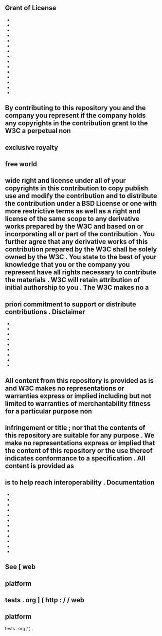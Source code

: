 Grant
of
License
-
-
-
-
-
-
-
-
-
-
-
-
-
-
-
-
By
contributing
to
this
repository
you
and
the
company
you
represent
if
the
company
holds
any
copyrights
in
the
contribution
grant
to
the
W3C
a
perpetual
non
-
exclusive
royalty
-
free
world
-
wide
right
and
license
under
all
of
your
copyrights
in
this
contribution
to
copy
publish
use
and
modify
the
contribution
and
to
distribute
the
contribution
under
a
BSD
License
or
one
with
more
restrictive
terms
as
well
as
a
right
and
license
of
the
same
scope
to
any
derivative
works
prepared
by
the
W3C
and
based
on
or
incorporating
all
or
part
of
the
contribution
.
You
further
agree
that
any
derivative
works
of
this
contribution
prepared
by
the
W3C
shall
be
solely
owned
by
the
W3C
.
You
state
to
the
best
of
your
knowledge
that
you
or
the
company
you
represent
have
all
rights
necessary
to
contribute
the
materials
.
W3C
will
retain
attribution
of
initial
authorship
to
you
.
The
W3C
makes
no
a
-
priori
commitment
to
support
or
distribute
contributions
.
Disclaimer
-
-
-
-
-
-
-
-
-
-
All
content
from
this
repository
is
provided
as
is
and
W3C
makes
no
representations
or
warranties
express
or
implied
including
but
not
limited
to
warranties
of
merchantability
fitness
for
a
particular
purpose
non
-
infringement
or
title
;
nor
that
the
contents
of
this
repository
are
suitable
for
any
purpose
.
We
make
no
representations
express
or
implied
that
the
content
of
this
repository
or
the
use
thereof
indicates
conformance
to
a
specification
.
All
content
is
provided
as
-
is
to
help
reach
interoperability
.
Documentation
-
-
-
-
-
-
-
-
-
-
-
-
-
See
[
web
-
platform
-
tests
.
org
]
(
http
:
/
/
web
-
platform
-
tests
.
org
/
)
.
